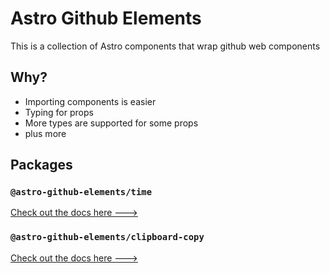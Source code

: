 # Astro Github Elements

This is a collection of Astro components that wrap github web components

## Why?

- Importing components is easier
- Typing for props
- More types are supported for some props
- plus more

## Packages

### `@astro-github-elements/time`

[Check out the docs here --->](/packages/time#readme)

### `@astro-github-elements/clipboard-copy`

[Check out the docs here --->](/packages/clipboard-copy#readme)

